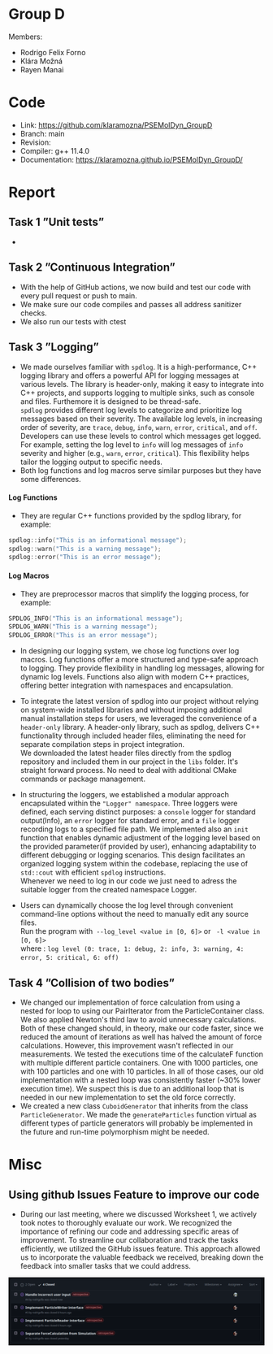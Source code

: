 # Group D #
Members:
* Rodrigo Felix Forno
* Klára Možná
* Rayen Manai

# Code #
* Link:     https://github.com/klaramozna/PSEMolDyn_GroupD
* Branch:   main
* Revision: 
* Compiler: g++ 11.4.0
* Documentation: https://klaramozna.github.io/PSEMolDyn_GroupD/


# Report #
## Task 1 ”Unit tests” ##
* 

## Task 2 ”Continuous Integration” ##
* With the help of GitHub actions, we now build and test our code with every pull request or push to main. 
* We make sure our code compiles and passes all address sanitizer checks. 
* We also run our tests with ctest

## Task 3 ”Logging” ##
* We made ourselves familiar with ```spdlog```. It is a high-performance, C++ logging library and offers a powerful API for logging messages at various levels. The library is header-only, making it easy to integrate into C++ projects, and supports logging to multiple sinks, such as console and files. Furthemore it is designed to be thread-safe.     
```spdlog``` provides different log levels to categorize and prioritize log messages based on their severity. The available log levels, in increasing order of severity, are `trace`, `debug`, `info`, `warn`, `error`, `critical`, and `off`. Developers can use these levels to control which messages get logged. For example, setting the log level to `info` will log messages of `info` severity and higher (e.g., `warn`, `error`, `critical`). This flexibility helps tailor the logging output to specific needs.
* Both log functions and log macros serve similar purposes but they have some differences.
#### Log Functions ####
- They are regular C++ functions provided by the spdlog library, for example: 
```C++
spdlog::info("This is an informational message");
spdlog::warn("This is a warning message");
spdlog::error("This is an error message");
```
#### Log Macros ####
- They are preprocessor macros that simplify the logging process, for example:
```C++
SPDLOG_INFO("This is an informational message");
SPDLOG_WARN("This is a warning message");
SPDLOG_ERROR("This is an error message");
```
* In designing our logging system, we chose log functions over log macros. Log functions offer a more structured and type-safe approach to logging. They provide flexibility in handling log messages, allowing for dynamic log levels. Functions also align with modern C++ practices, offering better integration with namespaces and encapsulation. 

* To integrate the latest version of spdlog into our project without relying on system-wide installed libraries and without imposing additional manual installation steps for users, we leveraged the convenience of a ```header-only``` library. A header-only library, such as spdlog, delivers C++ functionality through included header files, eliminating the need for separate compilation steps in project integration.  
We downloaded the latest header files directly from the spdlog repository and included them in our project in the ```libs``` folder. It's straight forward process. No need to deal with additional CMake commands or package management.
* In structuring the loggers, we established a modular approach encapsulated within the ```"Logger" namespace```. Three loggers were defined, each serving distinct purposes: a ```console``` logger for standard output(Info), an ```error``` logger for standard error, and a ```file``` logger recording logs to a specified file path. We implemented also an `init` function that enables dynamic adjustment of the logging level based on the provided parameter(if provided by user), enhancing adaptability to different debugging or logging scenarios. This design facilitates an organized logging system within the codebase, replacing the use of ```std::cout``` with efficient ```spdlog```  instructions.  
Whenever we need to log in our code we just need to adress the suitable logger from the created namespace Logger.

* Users can dynamically choose the log level through convenient command-line options without the need to manually edit any source files.   
Run the program with``` --log_level <value in [0, 6]>``` or ``` -l <value in [0, 6]>```  
where : ```log level (0: trace, 1: debug, 2: info, 3: warning, 4: error, 5: critical, 6: off)```

## Task 4 ”Collision of two bodies” ##
* We changed our implementation of force calculation from using a nested for loop to using our PairIterator from the ParticleContainer class. We also applied Newton's third law to avoid unnecessary calculations. Both of these changed should, in theory, make our code faster, since we reduced the amount of iterations as well has halved the amount of force calculations. However, this improvement wasn't reflected in our measurements. We tested the executions time of the calculateF function with multiple different particle containers. One with 1000 particles, one with 100 particles and one with 10 particles. In all of those cases, our old implementation with a nested loop was consistently faster (~30% lower execution time). We suspect this is due to an additional loop that is needed in our new implementation to set the old force correctly.
* We created a new class ```CuboidGenerator``` that inherits from the class ```ParticleGenerator```. We made the ```generateParticles``` function virtual as different types of particle generators will probably be implemented in the future and run-time polymorphism might be needed.
  
# Misc #
## Using github Issues Feature to improve our code ##
* During our last meeting, where we discussed Worksheet 1, we actively took notes to thoroughly evaluate our work. We recognized the importance of refining our code and addressing specific areas of improvement. To streamline our collaboration and track the tasks efficiently, we utilized the GitHub issues feature. This approach allowed us to incorporate the valuable feedback we received, breaking down the feedback into smaller tasks that we could address.   
<img src=issues.png>